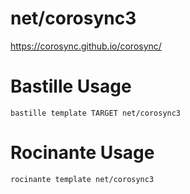 # net/corosync3

https://corosync.github.io/corosync/

# Bastille Usage
```shell
bastille template TARGET net/corosync3
```

# Rocinante Usage
```shell
rocinante template net/corosync3
```
